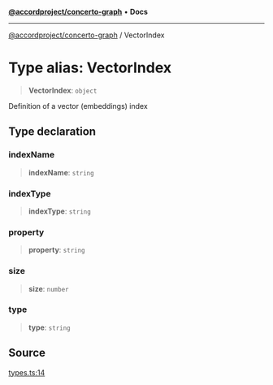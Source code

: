 [**@accordproject/concerto-graph**](../README.md) • **Docs**

***

[@accordproject/concerto-graph](../README.md) / VectorIndex

# Type alias: VectorIndex

> **VectorIndex**: `object`

Definition of a vector (embeddings) index

## Type declaration

### indexName

> **indexName**: `string`

### indexType

> **indexType**: `string`

### property

> **property**: `string`

### size

> **size**: `number`

### type

> **type**: `string`

## Source

[types.ts:14](https://github.com/accordproject/lab-concerto-graph/blob/d7fad90b4d14f7e274bc7920a0b495fb75c52dcc/src/types.ts#L14)
